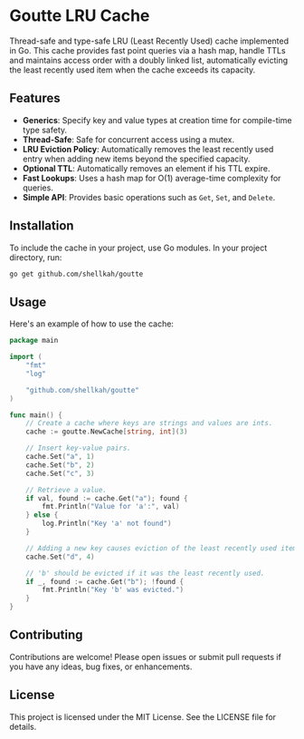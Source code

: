# Goutte LRU Cache

Thread-safe and type-safe LRU (Least Recently Used) cache implemented in Go. This cache provides fast point queries via a hash map, handle TTLs and maintains access order with a doubly linked list, automatically evicting the least recently used item when the cache exceeds its capacity.

## Features

- **Generics**: Specify key and value types at creation time for compile-time type safety.
- **Thread-Safe**: Safe for concurrent access using a mutex.
- **LRU Eviction Policy**: Automatically removes the least recently used entry when adding new items beyond the specified capacity.
- **Optional TTL**: Automatically removes an element if his TTL expire.
- **Fast Lookups**: Uses a hash map for O(1) average-time complexity for queries.
- **Simple API**: Provides basic operations such as `Get`, `Set`, and `Delete`.

## Installation

To include the cache in your project, use Go modules. In your project directory, run:

```bash
go get github.com/shellkah/goutte
```

## Usage

Here's an example of how to use the cache:

```go
package main

import (
	"fmt"
	"log"

	"github.com/shellkah/goutte"
)

func main() {
	// Create a cache where keys are strings and values are ints.
	cache := goutte.NewCache[string, int](3)

	// Insert key-value pairs.
	cache.Set("a", 1)
	cache.Set("b", 2)
	cache.Set("c", 3)

	// Retrieve a value.
	if val, found := cache.Get("a"); found {
		fmt.Println("Value for 'a':", val)
	} else {
		log.Println("Key 'a' not found")
	}

	// Adding a new key causes eviction of the least recently used item.
	cache.Set("d", 4)

	// 'b' should be evicted if it was the least recently used.
	if _, found := cache.Get("b"); !found {
		fmt.Println("Key 'b' was evicted.")
	}
}
```

## Contributing

Contributions are welcome! Please open issues or submit pull requests if you have any ideas, bug fixes, or enhancements.

## License

This project is licensed under the MIT License. See the LICENSE file for details.
